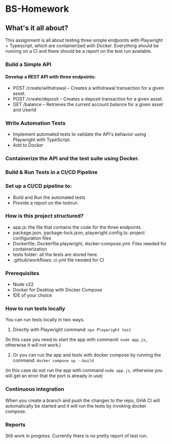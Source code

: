 # BS-Homework

## What's it all about?
This assignment is all about testing three simple endpoints with Playwright + Typescript, which are containerized
with Docker. Everything should be running on a CI and there should be a report on the test run available. 

### Build a Simple API
#### Develop a REST API with three endpoints:
- POST /create/withdrawal – Creates a withdrawal transaction for a given asset.
- POST /create/deposit – Creates a deposit transaction for a given asset.
- GET /balance – Retrieves the current account balance for a given asset and UserId

### Write Automation Tests
- Implement automated tests to validate the API's behavior using Playwright with TypeScript.
- Add to Docker
### Containerize the API and the test suite using Docker.
### Build & Run Tests in a CI/CD Pipeline
### Set up a CI/CD pipeline to:
- Build and Run the automated tests
- Provide a report on the testrun

### How is this project structured?
 - app.js: the file that contains the code for the three endpoints
 - package.json, package-lock.json, playwright.config.ts: project configuration files
 - Dockerfile, Dockerfile.playwright, docker-compose.yml: Files needed for containerization
 - tests folder: all the tests are stored here
 - .github/workflows: ci.yml file needed for CI

### Prerequisites
 - Node v22
 - Docker for Desktop with Docker Compose
 - IDE of your choice

### How to run tests locally
You can run tests locally in two ways. 
1. Directly with Playwright command: `npx Playwright test`

(In this case you need to start the app with command: `node app.js`, otherwise it will not work.)

2. Or you can run the app and tests with docker compose by running the command:
`docker compose up --build`  

(in this case do not run the app with command `node app.js`, otherwise you will get an error that the port is already in use)

### Continuous integration
When you create a branch and push the changes to the repo, GHA CI will automatically be started and it will run the tests
by invoking docker compose. 

### Reports
Still work in progress. Currently there is no pretty report of test run. 
